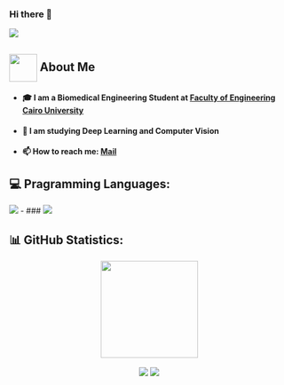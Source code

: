 ### Hi there 👋
<p align="left"><img src="https://readme-typing-svg.herokuapp.com/?lines=I+am+Mahmoud+Hamdy."/></p>

## <img align="center"  height =50px src="https://user-images.githubusercontent.com/63050133/156777293-72a6e681-2582-4a9d-ad92-09d1181d47c7.gif"> About Me <a id = "about"></a>
  - #### 🎓 I am a Biomedical Engineering Student at <a href="http://eng.cu.edu.eg/ar/">Faculty of Engineering Cairo University</a>
  - #### 🤖 I am studying Deep Learning and Computer Vision
  - #### 📫 How to reach me: <a href="mailto:Mahmoudhamddy@gmail.com">Mail</a>

## 💻 Pragramming Languages:
  <div align="center>
  - ### <code title="Python"><img src="https://img.shields.io/badge/python-3670A0?logo=python&logoColor=yellow&style=flat"/></code>
  - ### <code title="C"><img src="https://img.shields.io/badge/c++-%2300599C.svg?&logoColor=white&style=flat"/></code>
  
  </div>
  
## 📊 GitHub Statistics:
  <div align="center">
  <img  height="175" src="https://github-readme-stats.vercel.app/api?username=MahmoudHamddy&count_private=true&show_icons=true&theme=dark&hide_border=true"/>
  </div>
  <br/>
  <div align="center">
  <!-- <img height="175" src="https://github-readme-stats.vercel.app/api/top-langs/%20username=MahmoudHamddy&theme=dark&hide_border=false&include_all_commits=true&count_private=false&layout=compact"> -->
    <img src="http://github-profile-summary-cards.vercel.app/api/cards/repos-per-language?username=MahmoudHamddy&theme=dark"/>
    <img src="http://github-profile-summary-cards.vercel.app/api/cards/most-commit-language?username=MahmoudHamddy&theme=dark"/>
  </div>
<!--
**MahmoudHamddy/MahmoudHamddy** is a ✨ _special_ ✨ repository because its `README.md` (this file) appears on your GitHub profile.

Here are some ideas to get you started:

- 🔭 I’m currently working on ...
- 🌱 I’m currently learning ...
- 👯 I’m looking to collaborate on ...
- 🤔 I’m looking for help with ...
- 💬 Ask me about ...
- 📫 How to reach me: ...
- 😄 Pronouns: ...
- ⚡ Fun fact: ...
-->
